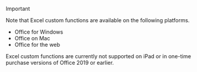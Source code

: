 > [!IMPORTANT]
> Note that Excel custom functions are available on the following platforms.
> - Office for Windows
> - Office on Mac
> - Office for the web
>
> Excel custom functions are currently not supported on iPad or in one-time purchase versions of Office 2019 or earlier.
